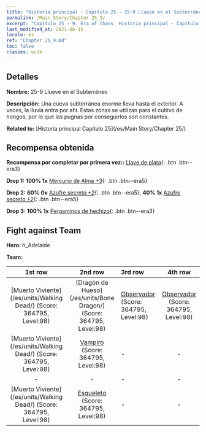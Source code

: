 ```yaml
---
title: "Historia principal - Capítulo 25 - 25-9 Llueve en el Subterráneo"
permalink: /Main Story/Chapter 25_9/
excerpt: "Capítulo 25 - 9. Era of Chaos  Historia principal - Capítulo 25_9. 25-9 Llueve en el Subterráneo"
last_modified_at: 2021-06-15
locale: es
ref: "Chapter 25_9.md"
toc: false
classes: wide
---
```


## Detalles

 **Nombre:** 25-9 Llueve en el Subterráneo

 **Descripción:** Una cueva subterránea enorme lleva hasta el exterior. A veces, la lluvia entra por ahí. Estas zonas se utilizan para el cultivo de hongos, por lo que las pugnas por conseguirlos son constantes.

 **Related to:** [Historia principal Capítulo 25](/es/Main Story/Chapter 25/)

## Recompensa obtenida

 **Recompensa por completar por primera vez::** [Llave de plata](/ItemsES/con_693/){: .btn .btn--era3}

 **Drop 1:** **100% 1x** [Mercurio de Alma +3](/ItemsES/mat_84/){: .btn .btn--era5}

 **Drop 2:** **60% 0x** [Azufre secreto +2](/ItemsES/mat_78/){: .btn .btn--era5}, **40% 1x** [Azufre secreto +2](/ItemsES/mat_78/){: .btn .btn--era5}

 **Drop 3:** **100% 1x** [Pergaminos de hechizo](/ItemsES/con_694/){: .btn .btn--era3}


## Fight against Team
 **Hero:** h_Adelaide

 **Team:**


  | 1st row | 2nd row | 3rd row | 4th row |
  |:----:|:----:|:----|:----:|
  | [Muerto Viviente](/es/units/Walking Dead/) (Score: 364795, Level:98)  | [Dragón de Hueso](/es/units/Bone Dragon/) (Score: 364795, Level:98)  | [Observador](/es/units/Beholder/) (Score: 364795, Level:98)  | [Observador](/es/units/Beholder/) (Score: 364795, Level:98)  |
  | [Muerto Viviente](/es/units/Walking Dead/) (Score: 364795, Level:98)  | [Vampiro](/es/units/Vampire/) (Score: 364795, Level:98)  | - | - |
  | - | - | - | - |
  | [Muerto Viviente](/es/units/Walking Dead/) (Score: 364795, Level:98)  | [Esqueleto](/es/units/Skeleton/) (Score: 364795, Level:98)  | - | - |


